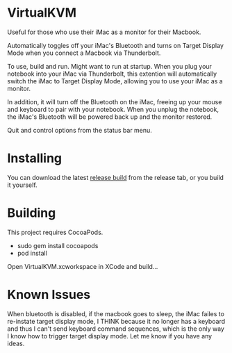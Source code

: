 VirtualKVM
==========

Useful for those who use their iMac as a monitor for their Macbook.

Automatically toggles off your iMac's Bluetooth and turns on Target Display Mode when you connect a Macbook via Thunderbolt.

To use, build and run. Might want to run at startup. When you plug your notebook into your iMac via Thunderbolt,
this extention will automatically switch the iMac to Target Display Mode, allowing you to use your iMac as a monitor.

In addition, it will turn off the Bluetooth on the iMac, freeing up your mouse and keyboard to pair with your notebook.
When you unplug the notebook, the iMac's Bluetooth will be powered back up and the monitor restored.

Quit and control options from the status bar menu.

Installing
===========

You can download the latest [release build](https://github.com/duanefields/VirtualKVM/releases) from the release tab, or you build it yourself.

Building
========
This project requires CocoaPods.

 * sudo gem install cocoapods
 * pod install

Open VirtualKVM.xcworkspace in XCode and build...

Known Issues
============

When bluetooth is disabled, if the macbook goes to sleep, the iMac failes to re-instate target display mode, I THINK because it no longer has a keyboard and thus I can't send keyboard command sequences, which is the only way I know how to trigger
target display mode. Let me know if you have any ideas.
